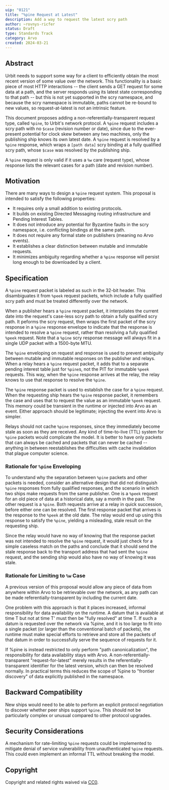 ```yaml
---
uip: "0121"
title: "%pine Request at Latest"
description: Add a way to request the latest scry path
author: ~rovnys-ricfer
status: Draft
type: Standards Track
category: Arvo
created: 2024-03-21
---
```


## Abstract

Urbit needs to support some way for a client to efficiently obtain the most recent version of some value over the network.  This functionality is a basic piece of most HTTP interactions -- the client sends a GET request for some data at a path, and the server responds using its latest state corresponding to that path -- but this is not yet supported in the scry namespace, and because the scry namespace is immutable, paths cannot be re-bound to new values, so request-at-latest is not an intrinsic feature.

This document proposes adding a non-referentially-transparent request type, called `%pine`, to Urbit's network protocol.  A `%pine` request includes a scry path with no `$case` (revision number or date), since due to the ever-present potential for clock skew between any two machines, only the publishing ship knows its own latest date.  A `%pine` request is resolved by a `%pine` response, which wraps a `[path data]` scry binding at a fully qualified scry path, whose `$case` was resolved by the publishing ship.

A `%pine` request is only valid if it uses a `%w` care (request type), whose response lists the relevant cases for a path (date and revision number).

## Motivation

There are many ways to design a `%pine` request system.  This proposal is intended to satisfy the following properties:

- It requires only a small addition to existing protocols.
- It builds on existing Directed Messaging routing infrastructure and Pending Interest Tables.
- It does not introduce any potential for Byzantine faults in the scry namespace, i.e. conflicting bindings at the same path.
- It does not require any formal state on publishers (meaning no Arvo events).
- It establishes a clear distinction between mutable and immutable requests.
- It minimizes ambiguity regarding whether a `%pine` response will persist long enough to be downloaded by a client.

## Specification

A `%pine` request packet is labeled as such in the 32-bit header.  This disambiguates it from `%peek` request packets, which include a fully qualified scry path and must be treated differently over the network.

When a publisher hears a `%pine` request packet, it interpolates the current date into the request's case-less scry path to obtain a fully qualified scry path.  It peforms the scry request, then wraps the first packet of the scry response in a `%pine` response envelope to indicate that the response is intended to resolve a `%pine` request, rather than resolving a fully qualified `%peek` request.  Note that a `%pine` scry response message will always fit in a single UDP packet with a 1500-byte MTU.

The `%pine` enveloping on request and response is used to prevent ambiguity between mutable and immutable responses on the publisher and relays.  When a relay hears a `%pine` request packet, it adds that to a separate pending interest table just for `%pine`s, not the PIT for immutable `%peek` requests.  This way, when the `%pine` response arrives at the relay, the relay knows to use that response to resolve the `%pine`.

The `%pine` response packet is used to establish the case for a `%pine` request.  When the requesting ship hears the `%pine` response packet, it remembers the case and uses that to request the value as an immutable `%peek` request.  This memory could be transient in the runtime or injected into Arvo as an event.  Either approach should be legitimate; injecting the event into Arvo is simpler.

Relays should not cache `%pine` responses, since they immediately become stale as soon as they are received.  Any kind of time-to-live (TTL) system for `%pine` packets would complicate the model.  It is better to have only packets that can always be cached and packets that can never be cached -- anything in between reestablishes the difficulties with cache invalidation that plague computer science.

### Rationale for `%pine` Enveloping

To understand why the separation between `%pine` packets and other packets is needed, consider an alternative design that did not distinguish `%pine` responses from fully qualified responses, and the scenario in which two ships make requests from the same publisher.  One is a `%peek` request for an old piece of data at a historical date, say a month in the past.  The other request is a `%pine`.  Both requests arrive at a relay in quick succession, before either one can be resolved.  The first response packet that arrives is the response to the `%peek` at the old date.  The relay would end up using this response to satisfy the `%pine`, yielding a misleading, stale result on the requesting ship.

Since the relay would have no way of knowing that the response packet was not intended to resolve the `%pine` request, it would just check for a simple caseless match on the paths and conclude that it should send the stale response back to the transport address that had sent the `%pine` request, and the sending ship would also have no way of knowing it was stale.

### Rationale for Limiting to `%w` Case

A previous version of this proposal would allow any piece of data from anywhere within Arvo to be retrievable over the network, as any path can be made referentially-transparent by including the current date.

One problem with this approach is that it places increased, informal responsibility for data availability on the runtime. A datum that is available at time T but not at time T' must then be "fully resolved" at time T. If such a datum is requested over the network via %pine, and it is too large to fit into a single packet (or larger than the conventional batch of packets), the runtime must make special efforts to retrieve and store all the packets of that datum in order to successfully serve the sequence of requests for it.

If %pine is instead restricted to only perform "path canonicalization", the responsibility for data availability stays with Arvo. A non-referentially-transparent "request-for-latest" merely results in the referentially-transparent identifier for the latest version, which can then be resolved normally. In practical terms this reduces the scope of %pine to "frontier discovery" of data explicitly published in the namespace.

## Backward Compatibility

New ships would need to be able to perform an explicit protocol negotiation to discover whether peer ships support `%pine`.  This should not be particularly complex or unusual compared to other protocol upgrades.

## Security Considerations

A mechanism for rate-limiting `%pine` requests could be implemented to mitigate denial of service vulnerability from unauthenticated `%pine` requests.  This could even implement an informal TTL without breaking the model.

## Copyright

Copyright and related rights waived via [CC0](../LICENSE.md).
